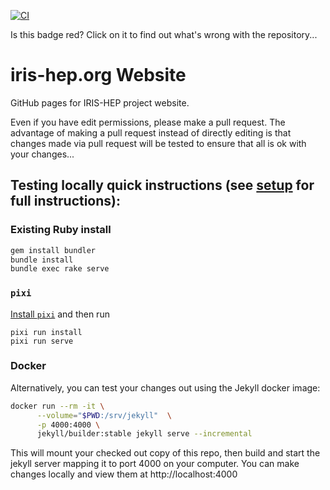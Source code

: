 [![CI](https://github.com/iris-hep/iris-hep.github.io/actions/workflows/deploy.yml/badge.svg)](https://github.com/iris-hep/iris-hep.github.io/actions/workflows/deploy.yml)

Is this badge red? Click on it to find out what's wrong with the repository...

# iris-hep.org Website

GitHub pages for IRIS-HEP project website.

Even if you have edit permissions, please make a pull request. The advantage of
making a pull request instead of directly editing is that changes made via pull
request will be tested to ensure that all is ok with your changes...


## Testing locally quick instructions (see [setup](https://iris-hep.org/docs/webdev) for full instructions):

### Existing Ruby install

```bash
gem install bundler
bundle install
bundle exec rake serve
```

### `pixi`

[Install `pixi`](https://pixi.sh/latest/#installation) and then run

```shell
pixi run install
pixi run serve
```

### Docker

Alternatively, you can test your changes out using the Jekyll docker image:
```bash
docker run --rm -it \
      --volume="$PWD:/srv/jekyll"  \
      -p 4000:4000 \
      jekyll/builder:stable jekyll serve --incremental
```
This will mount your checked out copy of this repo, then build and start the
jekyll server mapping it to port 4000 on your computer. You can make changes
locally and view them at http://localhost:4000
